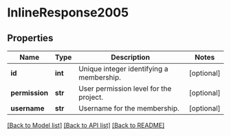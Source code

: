 # InlineResponse2005

## Properties
Name | Type | Description | Notes
------------ | ------------- | ------------- | -------------
**id** | **int** | Unique integer identifying a membership. | [optional] 
**permission** | **str** | User permission level for the project. | [optional] 
**username** | **str** | Username for the membership. | [optional] 

[[Back to Model list]](../README.md#documentation-for-models) [[Back to API list]](../README.md#documentation-for-api-endpoints) [[Back to README]](../README.md)

